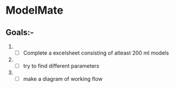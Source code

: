 # ModelMate
## Goals:-
1) - [ ] Complete a excelsheet consisting of atleast 200 ml models
2) - [ ] try to find different parameters
3) - [ ] make a diagram of working flow
